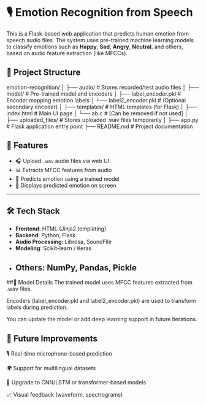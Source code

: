 # 🎙️ Emotion Recognition from Speech

This is a Flask-based web application that predicts human emotion from speech audio files. The system uses pre-trained machine learning models to classify emotions such as **Happy**, **Sad**, **Angry**, **Neutral**, and others, based on audio feature extraction (like MFCCs).

 ## 📁 Project Structure
emotion-recognition/
│
├── audio/ # Stores recorded/test audio files
│
├── model/ # Pre-trained model and encoders
│ ├── label_encoder.pkl # Encoder mapping emotion labels
│ └── label2_encoder.pkl # (Optional secondary encoder)
│
├── templates/ # HTML templates (for Flask)
│ ├── index.html # Main UI page
│ └── ab.c # [Can be removed if not used]
│
├── uploaded_files/ # Stores uploaded .wav files temporarily
│
├── app.py # Flask application entry point
├── README.md # Project documentation


## 🚀 Features

- 🎧 Upload `.wav` audio files via web UI
- 📊 Extracts MFCC features from audio
- 🤖 Predicts emotion using a trained model
- 💬 Displays predicted emotion on screen

---

## 🛠️ Tech Stack

- **Frontend**: HTML (Jinja2 templating)
- **Backend**: Python, Flask
- **Audio Processing**: Librosa, SoundFile
- **Modeling**: Scikit-learn / Keras
- **Others**: NumPy, Pandas, Pickle
  ---
  
##🧠 Model Details
The trained model uses MFCC features extracted from .wav files.

Encoders (label_encoder.pkl and label2_encoder.pkl) are used to transform labels during prediction.

You can update the model or add deep learning support in future iterations.
## 🔮 Future Improvements
🎙️ Real-time microphone-based prediction

🌍 Support for multilingual datasets

🧠 Upgrade to CNN/LSTM or transformer-based models

📈 Visual feedback (waveform, spectrograms)
